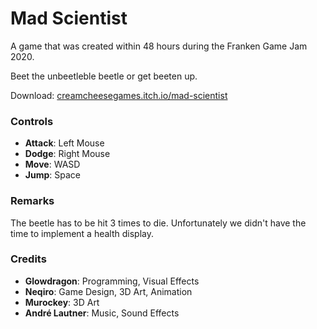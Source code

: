 # Mad Scientist

A game that was created within 48 hours during the Franken Game Jam 2020.

Beet the unbeetleble beetle or get beeten up.

Download: [creamcheesegames.itch.io/mad-scientist](https://creamcheesegames.itch.io/mad-scientist)

### Controls
- **Attack**: Left Mouse
- **Dodge**: Right Mouse
- **Move**: WASD
- **Jump**: Space

### Remarks

The beetle has to be hit 3 times to die. Unfortunately we didn't have the time to implement a health display.

### Credits

- **Glowdragon**: Programming, Visual Effects
- **Neqiro**: Game Design, 3D Art, Animation
- **Murockey**: 3D Art
- **André Lautner**: Music, Sound Effects
